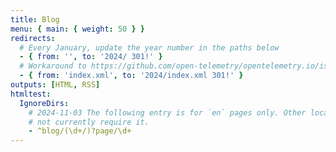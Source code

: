 ```yaml
---
title: Blog
menu: { main: { weight: 50 } }
redirects:
  # Every January, update the year number in the paths below
  - { from: '', to: '2024/ 301!' }
  # Workaround to https://github.com/open-telemetry/opentelemetry.io/issues/4440:
  - { from: 'index.xml', to: '2024/index.xml 301!' }
outputs: [HTML, RSS]
htmltest:
  IgnoreDirs:
    # 2024-11-03 The following entry is for `en` pages only. Other locales do
    # not currently require it.
    - ^blog/(\d+/)?page/\d+
---
```

